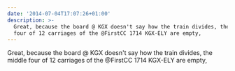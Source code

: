 ```yaml
---
date: '2014-07-04T17:07:26+01:00'
description: >-
  Great, because the board @ KGX doesn't say how the train divides, the middle
  four of 12 carriages of the @FirstCC 1714 KGX-ELY are empty,
---
```

Great, because the board @ KGX doesn't say how the train divides, the middle four of 12 carriages of the @FirstCC 1714 KGX-ELY are empty,
